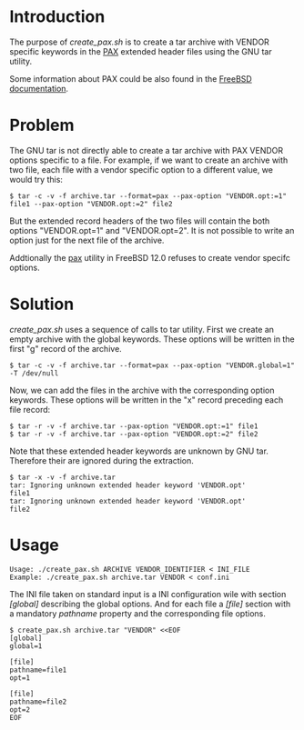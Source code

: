 # Introduction

The purpose of *create_pax.sh* is to create a tar archive with VENDOR specific
keywords in the [PAX][1] extended header files using the GNU tar utility.

Some information about PAX could be also found in the [FreeBSD documentation][2].

# Problem

The GNU tar is not directly able to create a tar archive with PAX VENDOR
options specific to a file. For example, if we want to create an archive with
two file, each file with a vendor specific option to a different value, we
would try this:

```console
$ tar -c -v -f archive.tar --format=pax --pax-option "VENDOR.opt:=1" file1 --pax-option "VENDOR.opt:=2" file2
```

But the extended record headers of the two files will contain the both options
"VENDOR.opt=1" and "VENDOR.opt=2". It is not possible to write an option just
for the next file of the archive.

Addtionally the [pax][3] utility in FreeBSD 12.0 refuses to create vendor specifc
options.

# Solution

*create_pax.sh* uses a sequence of calls to tar utility. First we create an empty
archive with the global keywords. These options will be written in the first
"g" record of the archive.

```console
$ tar -c -v -f archive.tar --format=pax --pax-option "VENDOR.global=1" -T /dev/null
```

Now, we can add the files in the archive with the corresponding option
keywords. These options will be written in the "x" record preceding each file
record:

```console
$ tar -r -v -f archive.tar --pax-option "VENDOR.opt:=1" file1
$ tar -r -v -f archive.tar --pax-option "VENDOR.opt:=2" file2
```

Note that these extended header keywords are unknown by GNU tar. Therefore
their are ignored during the extraction.

```console
$ tar -x -v -f archive.tar
tar: Ignoring unknown extended header keyword 'VENDOR.opt'
file1
tar: Ignoring unknown extended header keyword 'VENDOR.opt'
file2
```

# Usage

```console
Usage: ./create_pax.sh ARCHIVE VENDOR_IDENTIFIER < INI_FILE
Example: ./create_pax.sh archive.tar VENDOR < conf.ini
```

The INI file taken on standard input is a INI configuration wile with section
*[global]* describing the global options. And for each file a *[file]* section
with a mandatory *pathname* property and the corresponding file options.

```console
$ create_pax.sh archive.tar "VENDOR" <<EOF
[global]
global=1

[file]
pathname=file1
opt=1

[file]
pathname=file2
opt=2
EOF
```

[1]: https://pubs.opengroup.org/onlinepubs/9699919799/utilities/pax.html
[2]: https://www.freebsd.org/cgi/man.cgi?query=tar&sektion=5
[3]: https://www.freebsd.org/cgi/man.cgi?query=pax&sektion=1
